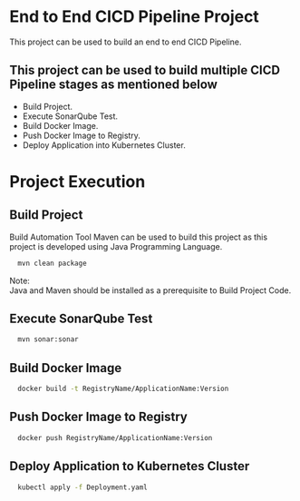 
# End to End CICD Pipeline Project

This project can be used to build an end to end CICD Pipeline.




## This project can be used to build multiple CICD Pipeline stages as mentioned below 

- Build Project.
- Execute SonarQube Test.
- Build Docker Image.
- Push Docker Image to Registry.
- Deploy Application into Kubernetes Cluster.


# Project Execution
## Build Project

Build Automation Tool Maven can be used to build this project as this project is developed using Java Programming Language.

```bash
  mvn clean package
```
Note:  
Java and Maven should be installed as a prerequisite to Build Project Code.

## Execute SonarQube Test
```bash
  mvn sonar:sonar
```

## Build Docker Image
```bash
  docker build -t RegistryName/ApplicationName:Version
```

## Push Docker Image to Registry
```bash
  docker push RegistryName/ApplicationName:Version
```

## Deploy Application to Kubernetes Cluster
```bash
  kubectl apply -f Deployment.yaml
```
